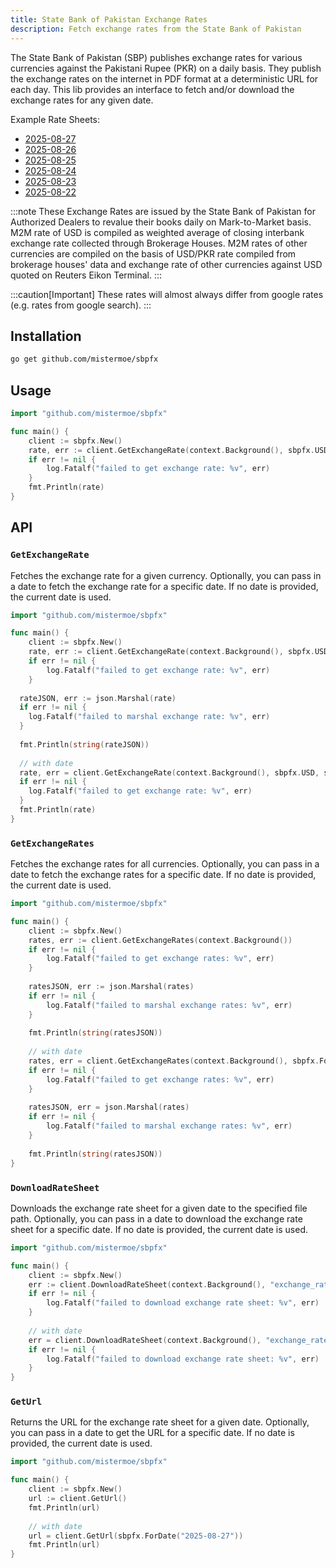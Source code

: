 ```yaml
---
title: State Bank of Pakistan Exchange Rates
description: Fetch exchange rates from the State Bank of Pakistan
---
```


The State Bank of Pakistan (SBP) publishes exchange rates for various currencies against the Pakistani Rupee (PKR) on a daily basis. They publish the exchange rates on the internet in PDF format at a deterministic URL for each day. This lib provides an interface to fetch and/or download the exchange rates for any given date.

Example Rate Sheets:
* [2025-08-27](https://www.sbp.org.pk/ecodata/rates/m2m/2025/Aug/27-Aug-25.pdf)
* [2025-08-26](https://www.sbp.org.pk/ecodata/rates/m2m/2025/Aug/26-Aug-25.pdf)
* [2025-08-25](https://www.sbp.org.pk/ecodata/rates/m2m/2025/Aug/25-Aug-25.pdf)
* [2025-08-24](https://www.sbp.org.pk/ecodata/rates/m2m/2025/Aug/24-Aug-25.pdf)
* [2025-08-23](https://www.sbp.org.pk/ecodata/rates/m2m/2025/Aug/23-Aug-25.pdf)
* [2025-08-22](https://www.sbp.org.pk/ecodata/rates/m2m/2025/Aug/22-Aug-25.pdf)


:::note
These Exchange Rates are issued by the State Bank of Pakistan for Authorized Dealers to revalue their books daily on Mark-to-Market basis. M2M rate of USD is compiled as weighted average of closing interbank exchange rate collected through Brokerage Houses. M2M rates of other currencies are compiled on the basis of USD/PKR rate compiled from brokerage houses' data and exchange rate of other currencies against USD quoted on Reuters Eikon Terminal.
:::


:::caution[Important]
These rates will almost always differ from google rates (e.g. rates from google search).
:::



## Installation

```bash
go get github.com/mistermoe/sbpfx
```

## Usage

```go
import "github.com/mistermoe/sbpfx"

func main() {
	client := sbpfx.New()
	rate, err := client.GetExchangeRate(context.Background(), sbpfx.USD)
	if err != nil {
		log.Fatalf("failed to get exchange rate: %v", err)
	}
	fmt.Println(rate)
}
```

## API

### `GetExchangeRate`

Fetches the exchange rate for a given currency. Optionally, you can pass in a date to fetch the exchange rate for a specific date. If no date is provided, the current date is used.

```go
import "github.com/mistermoe/sbpfx"

func main() {
	client := sbpfx.New()
	rate, err := client.GetExchangeRate(context.Background(), sbpfx.USD)
	if err != nil {
		log.Fatalf("failed to get exchange rate: %v", err)
	}
	
  rateJSON, err := json.Marshal(rate)
  if err != nil {
    log.Fatalf("failed to marshal exchange rate: %v", err)
  }
  
  fmt.Println(string(rateJSON))
  
  // with date
  rate, err = client.GetExchangeRate(context.Background(), sbpfx.USD, sbpfx.ForDate("2025-08-27"))
  if err != nil {
    log.Fatalf("failed to get exchange rate: %v", err)
  }
  fmt.Println(rate)
}
```


### `GetExchangeRates`

Fetches the exchange rates for all currencies. Optionally, you can pass in a date to fetch the exchange rates for a specific date. If no date is provided, the current date is used.

```go
import "github.com/mistermoe/sbpfx"

func main() {
	client := sbpfx.New()
	rates, err := client.GetExchangeRates(context.Background())
	if err != nil {
		log.Fatalf("failed to get exchange rates: %v", err)
	}
	
	ratesJSON, err := json.Marshal(rates)
	if err != nil {
		log.Fatalf("failed to marshal exchange rates: %v", err)
	}
	
	fmt.Println(string(ratesJSON))
	
	// with date
	rates, err = client.GetExchangeRates(context.Background(), sbpfx.ForDate("2025-08-27"))
	if err != nil {
		log.Fatalf("failed to get exchange rates: %v", err)
	}
	
	ratesJSON, err = json.Marshal(rates)
	if err != nil {
		log.Fatalf("failed to marshal exchange rates: %v", err)
	}
	
	fmt.Println(string(ratesJSON))
}
```

### `DownloadRateSheet`

Downloads the exchange rate sheet for a given date to the specified file path. Optionally, you can pass in a date to download the exchange rate sheet for a specific date. If no date is provided, the current date is used.

```go
import "github.com/mistermoe/sbpfx"

func main() {
	client := sbpfx.New()
	err := client.DownloadRateSheet(context.Background(), "exchange_rates.pdf")
	if err != nil {
		log.Fatalf("failed to download exchange rate sheet: %v", err)
	}
	
	// with date
	err = client.DownloadRateSheet(context.Background(), "exchange_rates.pdf", sbpfx.ForDate("2025-08-27"))
	if err != nil {
		log.Fatalf("failed to download exchange rate sheet: %v", err)
	}
}
```


### `GetUrl`

Returns the URL for the exchange rate sheet for a given date. Optionally, you can pass in a date to get the URL for a specific date. If no date is provided, the current date is used.

```go
import "github.com/mistermoe/sbpfx"

func main() {
	client := sbpfx.New()
	url := client.GetUrl()
	fmt.Println(url)
	
	// with date
	url = client.GetUrl(sbpfx.ForDate("2025-08-27"))
	fmt.Println(url)
}
```
